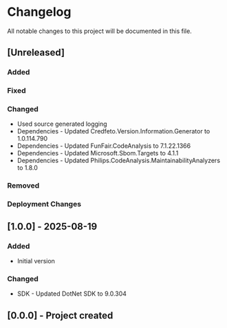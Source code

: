 ﻿# Changelog
All notable changes to this project will be documented in this file.

<!--
Please ADD ALL Changes to the UNRELEASED SECTION and not a specific release
-->

## [Unreleased]
### Added
### Fixed
### Changed
- Used source generated logging
- Dependencies - Updated Credfeto.Version.Information.Generator to 1.0.114.790
- Dependencies - Updated FunFair.CodeAnalysis to 7.1.22.1366
- Dependencies - Updated Microsoft.Sbom.Targets to 4.1.1
- Dependencies - Updated Philips.CodeAnalysis.MaintainabilityAnalyzers to 1.8.0
### Removed
### Deployment Changes

<!--
Releases that have at least been deployed to staging, BUT NOT necessarily released to live.  Changes should be moved from [Unreleased] into here as they are merged into the appropriate release branch
-->
## [1.0.0] - 2025-08-19
### Added
- Initial version
### Changed
- SDK - Updated DotNet SDK to 9.0.304

## [0.0.0] - Project created
